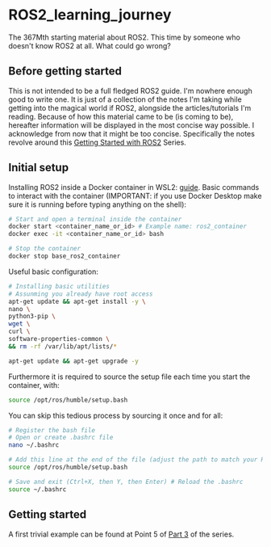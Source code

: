 # ROS2_learning_journey
The 367Mth starting material about ROS2. This time by someone who doesn't know ROS2 at all. What could go wrong?
## Before getting started
This is not intended to be a full fledged ROS2 guide. I'm nowhere enough good to write one.
It is just of a collection of the notes I'm taking while getting into the magical world if ROS2, alongside the articles/tutorials I'm reading.
Because of how this material came to be (is coming to be), hereafter information will be displayed in the most concise way possible. I acknowledge from now that it might be too concise.
Specifically the notes revolve around this [Getting Started with ROS2](https://medium.com/spinor/getting-started-with-ros2-an-introduction-a36e21ff5feb) Series.
## Initial setup
Installing ROS2 inside a Docker container in WSL2: [guide](https://medium.com/@oelmofty/ros2-in-docker-why-and-how-b72b3880dc97).
Basic commands to interact with the container (IMPORTANT: if you use Docker Desktop make sure it is running before typing anything on the shell):
```bash
# Start and open a terminal inside the container
docker start <container_name_or_id> # Example name: ros2_container
docker exec -it <container_name_or_id> bash

# Stop the container
docker stop base_ros2_container
```
Useful basic configuration:
```bash
# Installing basic utilities
# Assunming you already have root access
apt-get update && apt-get install -y \
nano \ 
python3-pip \ 
wget \ 
curl \ 
software-properties-common \ 
&& rm -rf /var/lib/apt/lists/*

apt-get update && apt-get upgrade -y
```
Furthermore it is required to source the setup file each time you start the container, with:
```bash
source /opt/ros/humble/setup.bash
```
You can skip this tedious process by sourcing it once and for all:
```bash
# Register the bash file
# Open or create .bashrc file
nano ~/.bashrc

# Add this line at the end of the file (adjust the path to match your ROS distribution)
source /opt/ros/humble/setup.bash

# Save and exit (Ctrl+X, then Y, then Enter) # Reload the .bashrc
source ~/.bashrc
```
## Getting started
A first trivial example can be found at Point 5 of [Part 3](https://medium.com/spinor/getting-started-with-ros2-install-and-setup-ros2-humble-on-ubuntu-22-04-lts-ad718d4a3ac2) of the series.